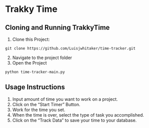 # Trakky Time

## Cloning and Running TrakkyTime
1. Clone this Project:
```
git clone https://github.com/Luisjwhitaker/time-tracker.git
```
2. Navigate to the project folder
3. Open the Project
```
python time-tracker-main.py
```
## Usage Instructions
1. Input amount of time you want to work on a project.
2. Click on the “Start Timer” Button.
3. Work for the time you set.
4. When the time is over, select the type of task you accomplished.
5. Click on the “Track Data” to save your time to your database.
